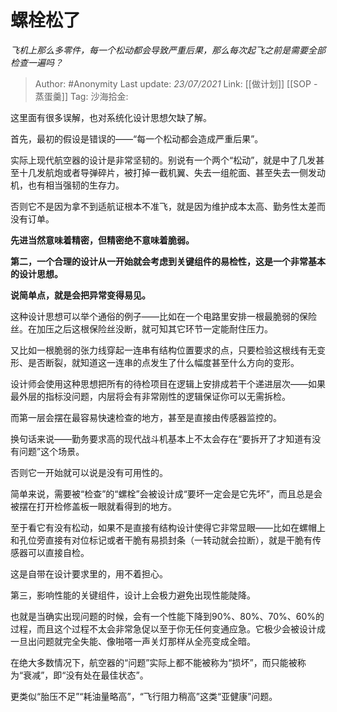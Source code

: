 # 螺栓松了
*飞机上那么多零件，每一个松动都会导致严重后果，那么每次起飞之前是需要全部检查一遍吗？*

> Author: #Anonymity
> Last update: *23/07/2021*
> Link: [[做计划]] [[SOP - 蒸蛋羹]]
> Tag:
> 沙海拾金:

这里面有很多误解，也对系统化设计思想欠缺了解。

首先，最初的假设是错误的——“每一个松动都会造成严重后果”。

实际上现代航空器的设计是非常坚韧的。别说有一个两个“松动”，就是中了几发甚至十几发航炮或者导弹碎片，被打掉一截机翼、失去一组舵面、甚至失去一侧发动机，也有相当强韧的生存力。

否则它不是因为拿不到适航证根本不准飞，就是因为维护成本太高、勤务性太差而没有订单。

**先进当然意味着精密，但精密绝不意味着脆弱。**

**第二，一个合理的设计从一开始就会考虑到关键组件的易检性，这是一个非常基本的设计思想。**

**说简单点，就是会把异常变得易见。**

这种设计思想可以举个通俗的例子——比如在一个电路里安排一根最脆弱的保险丝。在加压之后这根保险丝没断，就可知其它环节一定能耐住压力。

又比如一根脆弱的张力线穿起一连串有结构位置要求的点，只要检验这根线有无变形、是否断裂，就知道这一连串的点发生了什么幅度甚至什么方向的变形。

设计师会使用这种思想把所有的待检项目在逻辑上安排成若干个递进层次——如果最外层的指标没问题，内层将会有非常刚性的逻辑保证你可以无需拆检。

而第一层会摆在最容易快速检查的地方，甚至是直接由传感器监控的。

换句话来说——勤务要求高的现代战斗机基本上不太会存在“要拆开了才知道有没有问题”这个场景。

否则它一开始就可以说是没有可用性的。

简单来说，需要被“检查”的“螺栓”会被设计成“要坏一定会是它先坏”，而且总是会被摆在打开检修盖板一眼就看得到的地方。

至于看它有没有松动，如果不是直接有结构设计使得它非常显眼——比如在螺帽上和孔位旁直接有对位标记或者干脆有易损封条（一转动就会拉断），就是干脆有传感器可以直接自检。

这是自带在设计要求里的，用不着担心。

第三，影响性能的关键组件，设计上会极力避免出现性能陡降。

也就是当确实出现问题的时候，会有一个性能下降到90%、80%、70%、60%的过程，而且这个过程不太会非常急促以至于你无任何变通应急。它极少会被设计成一旦出问题就完全失能、像啪嗒一声关灯那样从全亮变成全暗。

在绝大多数情况下，航空器的“问题”实际上都不能被称为“损坏”，而只能被称为“衰减”，即“没有处在最佳状态”。

更类似“胎压不足”“耗油量略高”，“飞行阻力稍高”这类“亚健康”问题。
